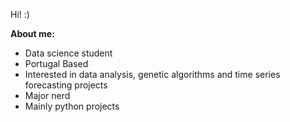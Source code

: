 Hi! :)

__About me:__
- Data science student 
- Portugal Based
- Interested in data analysis, genetic algorithms and time series forecasting projects
- Major nerd
- Mainly python projects
